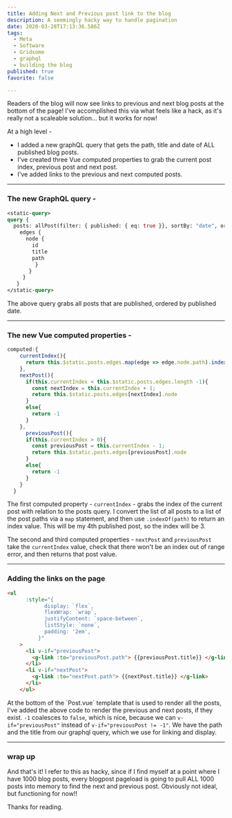 ```yaml
---
title: Adding Next and Previous post link to the blog
description: A seemingly hacky way to handle pagination
date: 2020-03-28T17:13:36.586Z
tags:
  - Meta
  - Software
  - Gridsome
  - graphql
  - building the blog
published: true
favorite: false

---
```

Readers of the blog will now see links to previous and next blog posts at the bottom of the page! I've accomplished this via what feels like a hack, as it's really not a scaleable solution... but it works for now!

At a high level - 

* I added a new graphQL query that gets the path, title and date of ALL published blog posts. 
* I've created three Vue computed properties to grab the current post index, previous post and next post. 
* I've added links to the previous and next computed posts. 

- - -

### The new GraphQL query -

```graphQL
<static-query>
query {
  posts: allPost(filter: { published: { eq: true }}, sortBy: "date", order: ASC) {
    edges {
      node {
        id
        title
        path
         }
       }
     }
   }
</static-query>
```

The above query grabs all posts that are published, ordered by published date. 

- - -

### The new Vue computed properties -

```javascript
computed:{
    currentIndex(){
      return this.$static.posts.edges.map(edge => edge.node.path).indexOf(this.$page.post.path)
    },
    nextPost(){
      if(this.currentIndex < this.$static.posts.edges.length -1){
        const nextIndex = this.currentIndex + 1;
        return this.$static.posts.edges[nextIndex].node
      }
      else{
        return -1
      }
    },
      previousPost(){
      if(this.currentIndex > 0){
        const previousPost = this.currentIndex - 1;
        return this.$static.posts.edges[previousPost].node
      }
      else{
        return -1
      }
    }
  }
```

The first computed property - `currentIndex` -  grabs the index of the current post with relation to the posts query. I convert the list of all posts to a list of the post paths via a `map` statement, and then use `.indexOf(path)` to return an index value. This will be my 4th published post, so the index will be 3. 

The second and third computed properties - `nextPost` and `previousPost` take the `currentIndex` value, check that there won't be an index out of range error, and then returns that post value. 

- - -

### Adding the links on the page

```html
<ul
      :style="{
            display: `flex`,
            flexWrap: `wrap`,
            justifyContent: `space-between`,
            listStyle: `none`,
            padding: '2em',
          }"
    >
      <li v-if="previousPost">
        <g-link :to="previousPost.path"> {{previousPost.title}} </g-link>
      </li>
      <li v-if="nextPost">
        <g-link :to="nextPost.path"> {{nextPost.title}} </g-link>
      </li>
    </ul>
```

At the bottom of the \`Post.vue\` template that is used to render all the posts, I've added the above code to render the previous and next posts, if they exist. `-1` coalesces to `false`, which is nice, because we can `v-if="previousPost"` instead of `v-if="previousPost != -1"`. We have the path and the title from our graphql query, which we use for linking and display. 

---
### wrap up

And that's it! I refer to this as hacky, since if I find myself at a point where I have 1000 blog posts, every blogpost pageload is going to pull ALL 1000 posts into memory to find the next and previous post. Obviously not ideal, but functioning for now!!

Thanks for reading. 